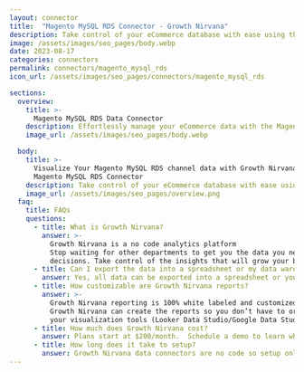 ```yaml
---
layout: connector
title:  "Magento MySQL RDS Connector - Growth Nirvana"
description: Take control of your eCommerce database with ease using the Magento MySQL RDS connector. Experience seamless management of your Magento store's data, ensuring reliability, and scalability for your online business.
image: /assets/images/seo_pages/body.webp
date: 2023-08-17
categories: connectors
permalink: connectors/magento_mysql_rds
icon_url: /assets/images/seo_pages/connectors/magento_mysql_rds

sections:
  overview:
    title: >-
      Magento MySQL RDS Data Connector
    description: Effortlessly manage your eCommerce data with the Magento MySQL RDS connector. Streamline your database operations, ensure data stability, and optimize performance for your Magento-powered online store.
    image_url: /assets/images/seo_pages/body.webp

  body:
    title: >-
      Visualize Your Magento MySQL RDS channel data with Growth Nirvana's
      Magento MySQL RDS Connector
    description: Take control of your eCommerce database with ease using the Magento MySQL RDS connector. Experience seamless management of your Magento store's data, ensuring reliability, and scalability for your online business.
    image_url: /assets/images/seo_pages/overview.png
  faq:
    title: FAQs
    questions:
      - title: What is Growth Nirvana?
        answer: >-
          Growth Nirvana is a no code analytics platform 
          Stop waiting for other departments to get you the data you need to make critical business 
          decisions. Take control of the insights that will grow your business.
      - title: Can I export the data into a spreadsheet or my data warehouse?
        answer: Yes, all data can be exported into a spreadsheet or your data warehouse (Google BigQuery, AWS, Snowflake, Azure, etc)
      - title: How customizable are Growth Nirvana reports?
        answer: >-
          Growth Nirvana reporting is 100% white labeled and customized to your specifications.
          Growth Nirvana can create the reports so you don’t have to or you can connect
          your visualization tools (Looker Data Studio/Google Data Studio, Tableau, PowerBI, etc) to Growth Nirvana.
      - title: How much does Growth Nirvana cost?
        answer: Plans start at $200/month.  Schedule a demo to learn what plan is best for you.
      - title: How long does it take to setup?
        answer: Growth Nirvana data connectors are no code so setup only requires a few clicks.
---
```

